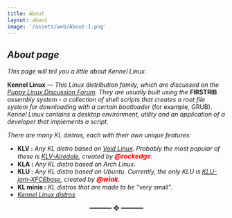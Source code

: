 ```yaml
---
title: About
layout: about
image: '/assets/web/About-1.png'
---
```


## _About page_

_This page will tell you a little about Kennel Linux._

**Kennel Linux** — _This Linux distribution family, which are discussed on the [Puppy Linux Discussion Forum](https://forum.puppylinux.com/viewforum.php?f=228).
They are usually built using the_ **FIRSTRIB** _assembly system - a collection of shell scripts that creates a root file system for downloading with a certain bootloader_ (for example, GRUB).
_Kennel Linux contains a desktop environment, utility and an application of a developer that implements a script._ 
 
_There are many KL distros, each with their own unique features:_

- **KLV :** _Any KL distro based on [Void Linux](https://voidlinux.org/). Probably the most popular of these is [KLV-Airedale](https://forum.puppylinux.com/viewforum.php?f=191), created by <span style="color:red;font-weight:700;font-size:15px">@rockedge</span>._
- **KLA :** _Any KL distro based on Arch Linux._
- **KLU :** _Any KL distro based on Ubuntu. Currently, the only KLU is [KLU-jam-XFCEbase](https://forum.puppylinux.com/viewtopic.php?t=7866), created by <span style="color:red;font-weight:700;font-size:15px">@wiak</span>._
- **KL minis :** _KL distros that are made to be_ "very small".
- _[Kennel Linux distros](https://forum.puppylinux.com/viewforum.php?f=231)_

<p align="center">
  ━━━━━━  ❖  ━━━━━━  
</p>
  
